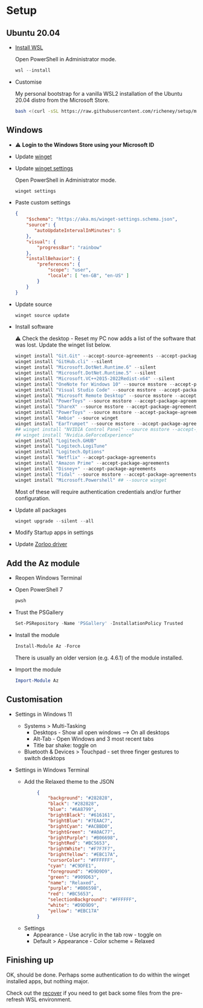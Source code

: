 # Setup

## Ubuntu 20.04

* [Install WSL](https://aka.ms/installwsl2)

    Open PowerShell in Administrator mode.

    ```powershell
    wsl --install
    ```

* Customise

    My personal bootstrap for a vanilla WSL2 installation of the Ubuntu 20.04 distro from the Microsoft Store.

    ```bash
    bash <(curl -sSL https://raw.githubusercontent.com/richeney/setup/master/bootstrap.sh)
    ```

## Windows

* ⚠️ **Login to the Windows Store using your Microsoft ID**
* Update [winget](https://docs.microsoft.com/windows/package-manager/winget/)
* Update [winget settings](https://aka.ms/winget-settings)

    Open PowerShell in Administrator mode.

    ```powershell
    winget settings
    ```

* Paste custom settings

    ```json
    {
        "$schema": "https://aka.ms/winget-settings.schema.json",
        "source": {
           "autoUpdateIntervalInMinutes": 5
        },
        "visual": {
            "progressBar": "rainbow"
        },
        "installBehavior": {
            "preferences": {
                "scope": "user",
                "locale": [ "en-GB", "en-US" ]
            }
        }
    }
    ```

* Update source

     ```powershell
     winget source update
     ```

* Install software

    ⚠️ Check the desktop - Reset my PC now adds a list of the software that was lost. Update the winget list below.

    ```powershell
    winget install "Git.Git" --accept-source-agreements --accept-package-agreements --silent
    winget install "GitHub.cli" --silent
    winget install "Microsoft.DotNet.Runtime.6" --silent
    winget install "Microsoft.DotNet.Runtime.5" --silent
    winget install "Microsoft.VC++2015-2022Redist-x64" --silent
    winget install "OneNote for Windows 10" --source msstore --accept-package-agreements
    winget install "Visual Studio Code" --source msstore --accept-package-agreements
    winget install "Microsoft Remote Desktop" --source msstore --accept-package-agreements
    winget install "PowerToys" --source msstore --accept-package-agreements
    winget install "ShareX" --source msstore --accept-package-agreements
    winget install "PowerToys" --source msstore --accept-package-agreements
    winget install "Ambie" --source winget
    winget install "EarTrumpet" --source msstore --accept-package-agreements
    ## winget install "NVIDIA Control Panel" --source msstore --accept-package-agreements
    ## winget install "Nvidia.GeForceExperience"
    winget install "Logitech.GHUB"
    winget install "Logitech.LogiTune"
    winget install "Logitech.Options"
    winget install "Netflix" --accept-package-agreements
    winget install "Amazon Prime" --accept-package-agreements
    winget install "Disney+" --accept-package-agreements
    winget install "Tidal" --source msstore --accept-package-agreements
    winget install "Microsoft.Powershell" ## --source winget
    ```

    Most of these will require authentication credentials and/or further configuration.

* Update all packages

   ```powershell
   winget upgrade --silent --all
   ```

* Modify Startup apps in settings
* Update [Zorloo driver](https://www.zorloo.com/download)

## Add the Az module

* Reopen Windows Terminal
* Open PowerShell 7

    ```powershell
    pwsh
    ```

* Trust the PSGallery

    ```powershell
    Set-PSRepository -Name 'PSGallery' -InstallationPolicy Trusted
    ```

* Install the module

    ```powershell
    Install-Module Az -Force
    ```

    There is usually an older version (e.g. 4.6.1) of the module installed.

* Import the module

    ```powershell
    Import-Module Az
    ```


## Customisation

* Settings in Windows 11
    * Systems > Multi-Tasking
        * Desktops - Show all open windows --> On all desktops
        * Alt-Tab - Open Windows and 3 most recent tabs
        * Title bar shake: toggle on
    * Bluetooth & Devices > Touchpad - set three finger gestures to switch desktops
* Settings in Windows Terminal
    * Add the Relaxed theme to the JSON

    ```json
            {
                "background": "#282828",
                "black": "#282828",
                "blue": "#6A8799",
                "brightBlack": "#616161",
                "brightBlue": "#7EAAC7",
                "brightCyan": "#ACBBD0",
                "brightGreen": "#A0AC77",
                "brightPurple": "#B06698",
                "brightRed": "#BC5653",
                "brightWhite": "#F7F7F7",
                "brightYellow": "#EBC17A",
                "cursorColor": "#FFFFFF",
                "cyan": "#C9DFE1",
                "foreground": "#D9D9D9",
                "green": "#909D63",
                "name": "Relaxed",
                "purple": "#B06598",
                "red": "#BC5653",
                "selectionBackground": "#FFFFFF",
                "white": "#D9D9D9",
                "yellow": "#EBC17A"
            }
    ```

    * Settings
        * Appearance - Use acrylic in the tab row - toggle on
        * Default > Appearance - Color scheme = Relaxed

## Finishing up

OK, should be done. Perhaps some authentication to do within the winget installed apps, but nothing major.

Check out the [recover](./RECOVER.md) if you need to get back some files from the pre-refresh WSL environment.
